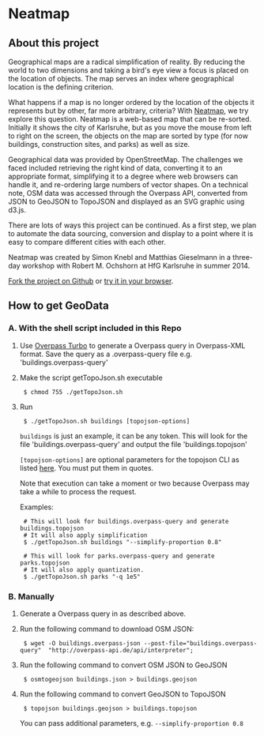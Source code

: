 # Neatmap

## About this project

Geographical maps are a radical simplification of reality. By reducing the world to two dimensions and taking a bird's eye view a focus is placed on the location of objects. The map serves an index where geographical location is the defining criterion.

What happens if a map is no longer ordered by the location of the objects it represents but by other, far more arbitrary, criteria? With [Neatmap](http://bildlich.github.io/neatmap), we try explore this question. Neatmap is a web-based map that can be re-sorted. Initially it shows the city of Karlsruhe, but as you move the mouse from left to right on the screen, the objects on the map are sorted by type (for now buildings, construction sites, and parks) as well as size.

Geographical data was provided by OpenStreetMap. The challenges we faced included retrieving the right kind of data, converting it to an appropriate format, simplifying it to a degree where web browsers can handle it, and re-ordering large numbers of vector shapes.
On a technical note, OSM data was accessed through the Overpass API, converted from JSON to GeoJSON to TopoJSON and displayed as an SVG graphic using d3.js.

There are lots of ways this project can be continued. As a first step, we plan to automate the data sourcing, conversion and display to a point where it is easy to compare different cities with each other.

Neatmap was created by Simon Knebl and Matthias Gieselmann in a three-day workshop with Robert M. Ochshorn at HfG Karlsruhe in summer 2014.

[Fork the project on Github](https://github.com/bildlich/neatmap) or [try it in your browser](http://bildlich.github.io/neatmap).

## How to get GeoData

### A. With the shell script included in this Repo

1. Use [Overpass Turbo](http://overpass-turbo.eu/) to generate a Overpass query in Overpass-XML format. Save the query as a .overpass-query file e.g. 'buildings.overpass-query'

2. Make the script getTopoJson.sh executable

        $ chmod 755 ./getTopoJson.sh

3. Run 

        $ ./getTopoJson.sh buildings [topojson-options]

    `buildings` is just an example, it can be any token. This will look for the file 'buildings.overpass-query' and output the file 'buildings.topojson'

    `[topojson-options]` are optional parameters for the topojson CLI as listed [here](https://github.com/mbostock/topojson/wiki/Command-Line-Reference). You must put them in quotes.

    Note that execution can take a moment or two because Overpass may take a while to process the request.

    Examples:
        
        # This will look for buildings.overpass-query and generate buildings.topojson
        # It will also apply simplification
        $ ./getTopoJson.sh buildings "--simplify-proportion 0.8" 

        # This will look for parks.overpass-query and generate parks.topojson
        # It will also apply quantization.
        $ ./getTopoJson.sh parks "-q 1e5"

### B. Manually

1. Generate a Overpass query in as described above.

2. Run the following command to download OSM JSON:
        
        $ wget -O buildings.overpass-json --post-file="buildings.overpass-query"  "http://overpass-api.de/api/interpreter";

3. Run the following command to convert OSM JSON to GeoJSON
    
        $ osmtogeojson buildings.json > buildings.geojson

4. Run the following command to convert GeoJSON to TopoJSON
    
        $ topojson buildings.geojson > buildings.topojson
    
    You can pass additional parameters, e.g. `--simplify-proportion 0.8`
